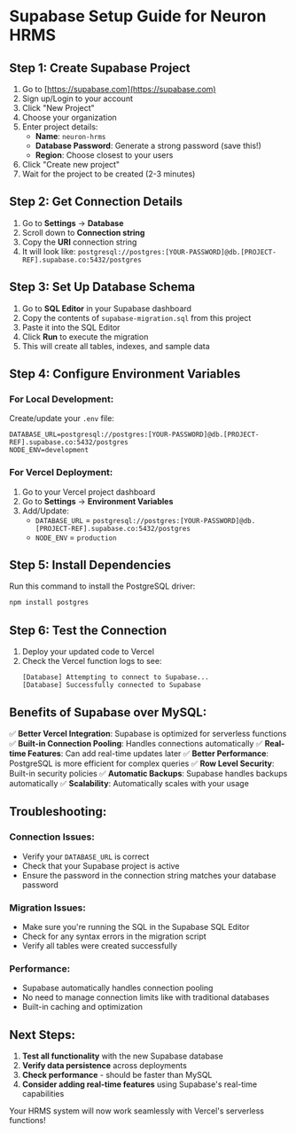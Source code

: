 # Supabase Setup Guide for Neuron HRMS

## Step 1: Create Supabase Project

1. Go to [https://supabase.com](https://supabase.com)
2. Sign up/Login to your account
3. Click "New Project"
4. Choose your organization
5. Enter project details:
   - **Name**: `neuron-hrms`
   - **Database Password**: Generate a strong password (save this!)
   - **Region**: Choose closest to your users
6. Click "Create new project"
7. Wait for the project to be created (2-3 minutes)

## Step 2: Get Connection Details

1. Go to **Settings** → **Database**
2. Scroll down to **Connection string**
3. Copy the **URI** connection string
4. It will look like: `postgresql://postgres:[YOUR-PASSWORD]@db.[PROJECT-REF].supabase.co:5432/postgres`

## Step 3: Set Up Database Schema

1. Go to **SQL Editor** in your Supabase dashboard
2. Copy the contents of `supabase-migration.sql` from this project
3. Paste it into the SQL Editor
4. Click **Run** to execute the migration
5. This will create all tables, indexes, and sample data

## Step 4: Configure Environment Variables

### For Local Development:
Create/update your `.env` file:
```env
DATABASE_URL=postgresql://postgres:[YOUR-PASSWORD]@db.[PROJECT-REF].supabase.co:5432/postgres
NODE_ENV=development
```

### For Vercel Deployment:
1. Go to your Vercel project dashboard
2. Go to **Settings** → **Environment Variables**
3. Add/Update:
   - `DATABASE_URL` = `postgresql://postgres:[YOUR-PASSWORD]@db.[PROJECT-REF].supabase.co:5432/postgres`
   - `NODE_ENV` = `production`

## Step 5: Install Dependencies

Run this command to install the PostgreSQL driver:
```bash
npm install postgres
```

## Step 6: Test the Connection

1. Deploy your updated code to Vercel
2. Check the Vercel function logs to see:
   ```
   [Database] Attempting to connect to Supabase...
   [Database] Successfully connected to Supabase
   ```

## Benefits of Supabase over MySQL:

✅ **Better Vercel Integration**: Supabase is optimized for serverless functions
✅ **Built-in Connection Pooling**: Handles connections automatically
✅ **Real-time Features**: Can add real-time updates later
✅ **Better Performance**: PostgreSQL is more efficient for complex queries
✅ **Row Level Security**: Built-in security policies
✅ **Automatic Backups**: Supabase handles backups automatically
✅ **Scalability**: Automatically scales with your usage

## Troubleshooting:

### Connection Issues:
- Verify your `DATABASE_URL` is correct
- Check that your Supabase project is active
- Ensure the password in the connection string matches your database password

### Migration Issues:
- Make sure you're running the SQL in the Supabase SQL Editor
- Check for any syntax errors in the migration script
- Verify all tables were created successfully

### Performance:
- Supabase automatically handles connection pooling
- No need to manage connection limits like with traditional databases
- Built-in caching and optimization

## Next Steps:

1. **Test all functionality** with the new Supabase database
2. **Verify data persistence** across deployments
3. **Check performance** - should be faster than MySQL
4. **Consider adding real-time features** using Supabase's real-time capabilities

Your HRMS system will now work seamlessly with Vercel's serverless functions!
